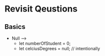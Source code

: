# Revisit Qeustions

## Basics

- Null -->
  - let numberOfStudent = 0;
  - let celciusDegrees = null; // intentionally

